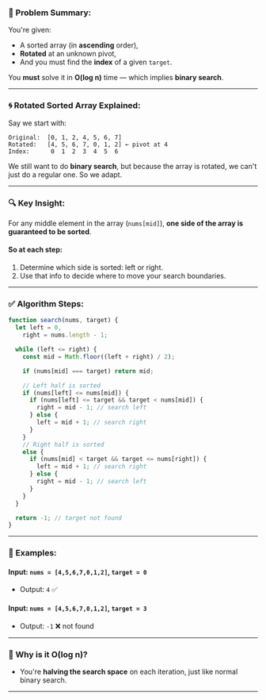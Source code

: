 ### 🧠 Problem Summary:

You're given:

- A sorted array (in **ascending** order),
- **Rotated** at an unknown pivot,
- And you must find the **index** of a given `target`.

You **must** solve it in **O(log n)** time — which implies **binary search**.

---

### 🌀 Rotated Sorted Array Explained:

Say we start with:

```
Original:  [0, 1, 2, 4, 5, 6, 7]
Rotated:   [4, 5, 6, 7, 0, 1, 2] ← pivot at 4
Index:      0  1  2  3  4  5  6
```

We still want to do **binary search**, but because the array is rotated, we can't just do a regular one. So we adapt.

---

### 🔍 Key Insight:

For any middle element in the array (`nums[mid]`), **one side of the array is guaranteed to be sorted**.

#### So at each step:

1. Determine which side is sorted: left or right.
2. Use that info to decide where to move your search boundaries.

---

### ✅ Algorithm Steps:

```js
function search(nums, target) {
  let left = 0,
    right = nums.length - 1;

  while (left <= right) {
    const mid = Math.floor((left + right) / 2);

    if (nums[mid] === target) return mid;

    // Left half is sorted
    if (nums[left] <= nums[mid]) {
      if (nums[left] <= target && target < nums[mid]) {
        right = mid - 1; // search left
      } else {
        left = mid + 1; // search right
      }
    }
    // Right half is sorted
    else {
      if (nums[mid] < target && target <= nums[right]) {
        left = mid + 1; // search right
      } else {
        right = mid - 1; // search left
      }
    }
  }

  return -1; // target not found
}
```

---

### 🧪 Examples:

#### Input: `nums = [4,5,6,7,0,1,2]`, `target = 0`

- Output: `4` ✅

#### Input: `nums = [4,5,6,7,0,1,2]`, `target = 3`

- Output: `-1` ❌ not found

---

### 🧠 Why is it O(log n)?

- You're **halving the search space** on each iteration, just like normal binary search.

---
